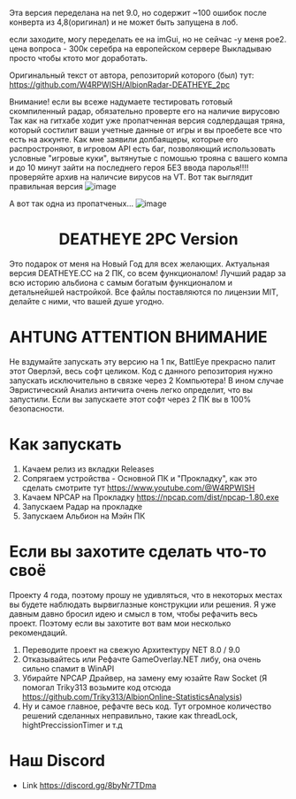 Эта версия переделана на net 9.0, но содержит ~100 ошибок после конверта из 4,8(оригинал) и не может быть запущена в лоб.

если заходите, могу переделать ее на imGui, но не сейчас -у меня poe2. 
цена вопроса  - 300к серебра на европейском сервере
Выкладываю просто чтобы ктото мог доработать.

Оригинальный текст от автора,  репозиторий которого (был) тут: https://github.com/W4RPWISH/AlbionRadar-DEATHEYE_2pc

Внимание!  если вы всеже надумаете тестировать готовый скомпиленный радар, обязательно проверте его на наличие вирусовю
Так как на гитхабе ходит уже пропатченная версия содлердащая тряна, который состилит ваши учетные данные от игры и вы проебете все что есть на аккунте. Как мне заявили долбаящеры, которые его распростроняют, в игровом API есть баг, позволяющий использовать условные "игровые куки", вытянутые с помошью трояна с вашего компа и до 10 минут зайти на последнего героя БЕЗ ввода паролья!!!!  проверяйте архив на  наличсие вирусов на VT.
Вот так выглядит правильная версия
 ![image](https://github.com/user-attachments/assets/f399950a-991f-4ecf-b286-635ea9813f03)

А вот так одна из пропатченых...
![image](https://github.com/user-attachments/assets/a50f13d1-847b-49b1-baa6-0d22ebc98cd2)

<div align="center">

# DEATHEYE 2PC Version

</div>

Это подарок от меня на Новый Год для всех желающих. Актуальная версия DEATHEYE.CC на 2 ПК, со всем функционалом!
Лучший радар за всю историю альбиона с самым богатым функционалом и детальнейшей настройкой.
Все файлы поставляются по лицензии MIT, делайте с ними, что вашей душе угодно.

# AHTUNG ATTENTION ВНИМАНИЕ

Не вздумайте запускать эту версию на 1 пк, BattlEye прекрасно палит этот Оверлэй, весь софт целиком.
Код с данного репозитория нужно запускать исключительно в связке через 2 Компьютера!
В ином случае Эвристический Анализ античита очень легко определит, что вы запустили.
Если вы запускаете этот софт через 2 ПК вы в 100% безопасности.

# Как запускать

1. Качаем релиз из вкладки Releases
2. Сопрягаем устройства - Основной ПК и "Прокладку", как это сделать смотрите тут https://www.youtube.com/@W4RPWISH
3. Качаем NPCAP на Прокладку https://npcap.com/dist/npcap-1.80.exe
4. Запускаем Радар на прокладке
5. Запускаем Альбион на Мэйн ПК

# Если вы захотите сделать что-то своё

Проекту 4 года, поэтому прошу не удивляться, что в некоторых местах вы будете наблюдать вырвиглазные конструкции или решения.
Я уже давным давно бросил идею и смысл в том, чтобы рефачить весь проект. Поэтому если вы захотите вот вам мои несколько рекомендаций.

1. Переводите проект на свежую Архитектуру NET 8.0 / 9.0
2. Отказывайтесь или Рефачте GameOverlay.NET либу, она очень сильно спамит в WinAPI
3. Убирайте NPCAP Драйвер, на замену ему юзайте Raw Socket (Я помогал Triky313 возьмите код отсюда https://github.com/Triky313/AlbionOnline-StatisticsAnalysis)
4. Ну и самое главное, рефачте весь код. Тут огромное количество решений сделанных неправильно, такие как threadLock, hightPreccissionTimer и т.д

# Наш Discord

- Link https://discord.gg/8byNr7TDma

